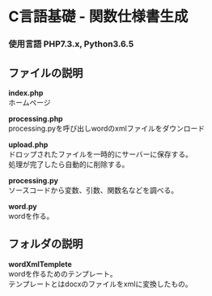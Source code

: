 # C言語基礎 - 関数仕様書生成

### 使用言語 PHP7.3.x, Python3.6.5

## ファイルの説明

**index.php**  
ホームページ  

**processing.php**  
processing.pyを呼び出しwordのxmlファイルをダウンロード  

**upload.php**  
ドロップされたファイルを一時的にサーバーに保存する。  
処理が完了したら自動的に削除する。  

**processing.py**  
ソースコードから変数、引数、関数名などを調べる。  

**word.py**  
wordを作る。

## フォルダの説明

**wordXmlTemplete**  
wordを作るためのテンプレート。  
テンプレートとはdocxのファイルをxmlに変換したもの。